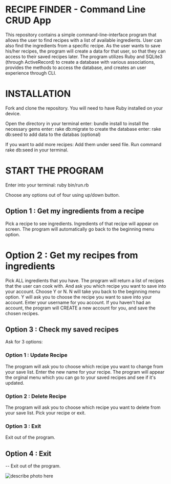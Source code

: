 # RECIPE FINDER - Command Line CRUD App

This repository contains a simple command-line-interface program that allows the user to find recipes with a list of available ingredients. User can also find the ingredients from a specific recipe. As the user wants to save his/her recipes, the program will create a data for that user, so that they can access to their saved recipes later. The program utilizes Ruby and SQLite3 (through ActiveRecord) to create a database with various associations, provides the methods to access the database, and creates an user experience through CLI.

# INSTALLATION

Fork and clone the repository. You will need to have Ruby installed on your device.

Open the directory in your terminal
enter: bundle install to install the necessary gems
enter: rake db:migrate to create the database
enter: rake db:seed to add data to the databas (optional)

If you want to add more recipes:
Add them under seed file.
Run command rake db:seed in your terminal.

# START THE PROGRAM

Enter into your terminal: ruby bin/run.rb

Choose any options out of four using up/down button.

## Option 1 : Get my ingredients from a recipe

 Pick a recipe to see ingredients.
 Ingredients of that recipe will appear on screen.
 The program will automatically go back to the beginning menu option.

# Option 2 : Get my recipes from ingredients
 Pick ALL ingredients that you have.
 The program will return a list of recipes that the user can cook with.
 And ask you which recipe you want to save into your account. Choose Y or N.
 N will take you back to the beginning menu option.
 Y will ask you to choose the recipe you want to save into your account.
 Enter your username for you account.
 If you haven't had an account, the program will CREATE a new account for you, and save the chosen recipes.

## Option 3 : Check my saved recipes
 Ask for 3 options:
### Option 1 : Update Recipe
 The program will ask you to choose which recipe you want to change from your save list.
 Enter the new name for your recipe.
 The program will appear the orginal menu which you can go to your saved recipes and see if it's updated.
### Option 2 : Delete Recipe
 The program will ask you to choose which recipe you want to delete from your save list.
 Pick your recipe or exit.
### Option 3 : Exit
 Exit out of the program.

## Option 4 : Exit
-- Exit out of the program.



![describe photo here](url)
